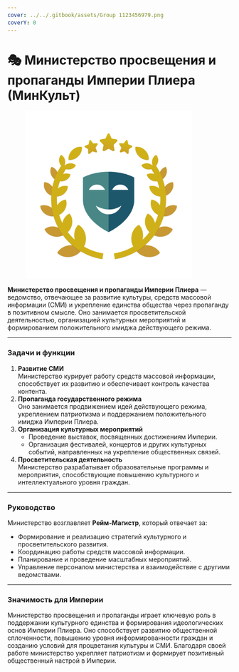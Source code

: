 ```yaml
---
cover: ../../.gitbook/assets/Group 1123456979.png
coverY: 0
---
```


# 🎭 Министерство просвещения и пропаганды Империи Плиера (МинКульт)

<figure><img src="../../.gitbook/assets/Group 1123456978.png" alt="" width="375"><figcaption></figcaption></figure>

**Министерство просвещения и пропаганды Империи Плиера** — ведомство, отвечающее за развитие культуры, средств массовой информации (СМИ) и укрепление единства общества через пропаганду в позитивном смысле. Оно занимается просветительской деятельностью, организацией культурных мероприятий и формированием положительного имиджа действующего режима.

***

### **Задачи и функции**

1. **Развитие СМИ**\
   Министерство курирует работу средств массовой информации, способствует их развитию и обеспечивает контроль качества контента.
2. **Пропаганда государственного режима**\
   Оно занимается продвижением идей действующего режима, укреплением патриотизма и поддержанием положительного имиджа Империи Плиера.
3. **Организация культурных мероприятий**
   * Проведение выставок, посвященных достижениям Империи.
   * Организация фестивалей, концертов и других культурных событий, направленных на укрепление общественных связей.
4. **Просветительская деятельность**\
   Министерство разрабатывает образовательные программы и мероприятия, способствующие повышению культурного и интеллектуального уровня граждан.

***

### **Руководство**

Министерство возглавляет **Рейм-Магистр**, который отвечает за:

* Формирование и реализацию стратегий культурного и просветительского развития.
* Координацию работы средств массовой информации.
* Планирование и проведение масштабных мероприятий.
* Управление персоналом министерства и взаимодействие с другими ведомствами.

***

### **Значимость для Империи**

Министерство просвещения и пропаганды играет ключевую роль в поддержании культурного единства и формирования идеологических основ Империи Плиера. Оно способствует развитию общественной сплоченности, повышению уровня информированности граждан и созданию условий для процветания культуры и СМИ. Благодаря своей работе министерство укрепляет патриотизм и формирует позитивный общественный настрой в Империи.

